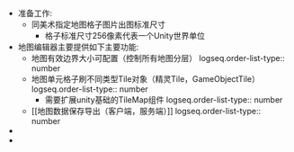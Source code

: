 - 准备工作:
	- 同美术指定地图格子图片出图标准尺寸
		- 格子标准尺寸256像素代表一个Unity世界单位
- 地图编辑器主要提供如下主要功能:
	- 地图有效边界大小可配置（控制所有地图分层）
	  logseq.order-list-type:: number
	- 地图单元格子刷不同类型Tile对象（精灵Tile，GameObjectTile）
	  logseq.order-list-type:: number
		- 需要扩展unity基础的TileMap组件
		  logseq.order-list-type:: number
	- [[地图数据保存导出（客户端，服务端）]]
	  logseq.order-list-type:: number
-
-